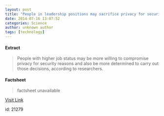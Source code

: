 ```yaml
---
layout: post
title: "People in leadership positions may sacrifice privacy for security"
date: 2014-07-16 13:07:52
categories: Science
author: unknown author
tags: [technology]
---
```



#### Extract
>People with higher job status may be more willing to compromise privacy for security reasons and also be more determined to carry out those decisions, according to researchers.

#### Factsheet
>factsheet unavailable

[Visit Link](http://phys.org/news324720459.html)

id:   21279
